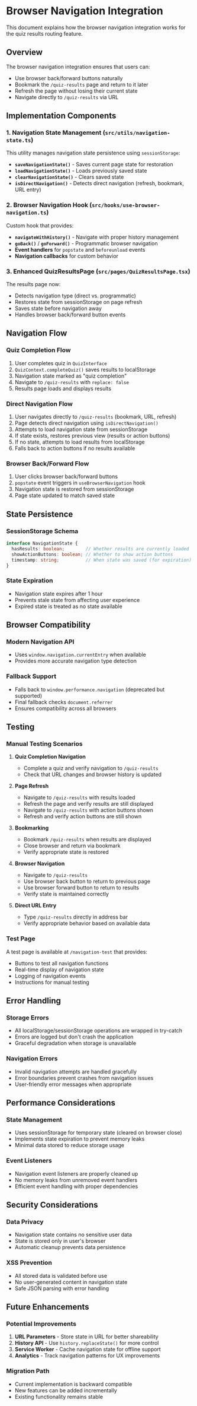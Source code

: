 # Browser Navigation Integration

This document explains how the browser navigation integration works for the quiz results routing feature.

## Overview

The browser navigation integration ensures that users can:
- Use browser back/forward buttons naturally
- Bookmark the `/quiz-results` page and return to it later
- Refresh the page without losing their current state
- Navigate directly to `/quiz-results` via URL

## Implementation Components

### 1. Navigation State Management (`src/utils/navigation-state.ts`)

This utility manages navigation state persistence using `sessionStorage`:

- **`saveNavigationState()`** - Saves current page state for restoration
- **`loadNavigationState()`** - Loads previously saved state
- **`clearNavigationState()`** - Clears saved state
- **`isDirectNavigation()`** - Detects direct navigation (refresh, bookmark, URL entry)

### 2. Browser Navigation Hook (`src/hooks/use-browser-navigation.ts`)

Custom hook that provides:
- **`navigateWithHistory()`** - Navigate with proper history management
- **`goBack()`** / **`goForward()`** - Programmatic browser navigation
- **Event handlers** for `popstate` and `beforeunload` events
- **Navigation callbacks** for custom behavior

### 3. Enhanced QuizResultsPage (`src/pages/QuizResultsPage.tsx`)

The results page now:
- Detects navigation type (direct vs. programmatic)
- Restores state from sessionStorage on page refresh
- Saves state before navigation away
- Handles browser back/forward button events

## Navigation Flow

### Quiz Completion Flow
1. User completes quiz in `QuizInterface`
2. `QuizContext.completeQuiz()` saves results to localStorage
3. Navigation state marked as "quiz completion"
4. Navigate to `/quiz-results` with `replace: false`
5. Results page loads and displays results

### Direct Navigation Flow
1. User navigates directly to `/quiz-results` (bookmark, URL, refresh)
2. Page detects direct navigation using `isDirectNavigation()`
3. Attempts to load navigation state from sessionStorage
4. If state exists, restores previous view (results or action buttons)
5. If no state, attempts to load results from localStorage
6. Falls back to action buttons if no results available

### Browser Back/Forward Flow
1. User clicks browser back/forward buttons
2. `popstate` event triggers in `useBrowserNavigation` hook
3. Navigation state is restored from sessionStorage
4. Page state updated to match saved state

## State Persistence

### SessionStorage Schema
```typescript
interface NavigationState {
  hasResults: boolean;        // Whether results are currently loaded
  showActionButtons: boolean; // Whether to show action buttons
  timestamp: string;          // When state was saved (for expiration)
}
```

### State Expiration
- Navigation state expires after 1 hour
- Prevents stale state from affecting user experience
- Expired state is treated as no state available

## Browser Compatibility

### Modern Navigation API
- Uses `window.navigation.currentEntry` when available
- Provides more accurate navigation type detection

### Fallback Support
- Falls back to `window.performance.navigation` (deprecated but supported)
- Final fallback checks `document.referrer`
- Ensures compatibility across all browsers

## Testing

### Manual Testing Scenarios

1. **Quiz Completion Navigation**
   - Complete a quiz and verify navigation to `/quiz-results`
   - Check that URL changes and browser history is updated

2. **Page Refresh**
   - Navigate to `/quiz-results` with results loaded
   - Refresh the page and verify results are still displayed
   - Navigate to `/quiz-results` with action buttons shown
   - Refresh and verify action buttons are still shown

3. **Bookmarking**
   - Bookmark `/quiz-results` when results are displayed
   - Close browser and return via bookmark
   - Verify appropriate state is restored

4. **Browser Navigation**
   - Navigate to `/quiz-results`
   - Use browser back button to return to previous page
   - Use browser forward button to return to results
   - Verify state is maintained correctly

5. **Direct URL Entry**
   - Type `/quiz-results` directly in address bar
   - Verify appropriate behavior based on available data

### Test Page
A test page is available at `/navigation-test` that provides:
- Buttons to test all navigation functions
- Real-time display of navigation state
- Logging of navigation events
- Instructions for manual testing

## Error Handling

### Storage Errors
- All localStorage/sessionStorage operations are wrapped in try-catch
- Errors are logged but don't crash the application
- Graceful degradation when storage is unavailable

### Navigation Errors
- Invalid navigation attempts are handled gracefully
- Error boundaries prevent crashes from navigation issues
- User-friendly error messages when appropriate

## Performance Considerations

### State Management
- Uses sessionStorage for temporary state (cleared on browser close)
- Implements state expiration to prevent memory leaks
- Minimal data stored to reduce storage usage

### Event Listeners
- Navigation event listeners are properly cleaned up
- No memory leaks from unremoved event handlers
- Efficient event handling with proper dependencies

## Security Considerations

### Data Privacy
- Navigation state contains no sensitive user data
- State is stored only in user's browser
- Automatic cleanup prevents data persistence

### XSS Prevention
- All stored data is validated before use
- No user-generated content in navigation state
- Safe JSON parsing with error handling

## Future Enhancements

### Potential Improvements
1. **URL Parameters** - Store state in URL for better shareability
2. **History API** - Use `history.replaceState()` for more control
3. **Service Worker** - Cache navigation state for offline support
4. **Analytics** - Track navigation patterns for UX improvements

### Migration Path
- Current implementation is backward compatible
- New features can be added incrementally
- Existing functionality remains stable
